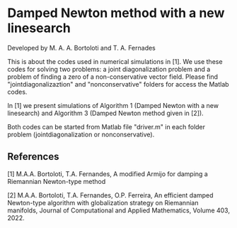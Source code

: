 # Damped Newton method with a new linesearch

Developed by M. A. A. Bortoloti and T. A. Fernades


This is about the codes used in numerical simulations in [1]. We use these codes for solving two problems: a joint diagonalization problem and a problem of finding a zero of a non-conservative vector field. Please find "jointdiagonalizaztion" and "nonconservative" folders for access the Matlab codes. 

In [1] we present simulations of Algorithm 1 (Damped Newton with a new linesearch) and Algorithm 3 (Damped Newton method given in [2]).

Both codes can be started from Matlab file "driver.m" in each folder problem (jointdiagonalization or nonconservative).
 


 ## References

 [1] M.A.A. Bortoloti, T.A. Fernandes, A modified Armijo for damping a Riemannian Newton-type method

 [2] M.A.A. Bortoloti, T.A. Fernandes, O.P. Ferreira, An efficient damped Newton-type algorithm with globalization strategy on Riemannian manifolds, Journal of Computational and Applied Mathematics, Volume 403, 2022.
